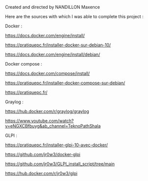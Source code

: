 Created and directed by NANDILLON Maxence

Here are the sources with which I was able to complete this project :

Docker : 

https://docs.docker.com/engine/install/

https://pratiquepc.fr/installer-docker-sur-debian-10/

https://docs.docker.com/engine/install/debian/

Docker compose : 

https://docs.docker.com/compose/install/

https://pratiquepc.fr/installer-docker-compose-sur-debian/

https://pratiquepc.fr/


Graylog :

https://hub.docker.com/r/graylog/graylog

https://www.youtube.com/watch?v=eNGXCBfbuyg&ab_channel=TeknoPathShala


GLPI :

https://pratiquepc.fr/installer-glpi-10-avec-docker/

https://github.com/jr0w3/docker-glpi

https://github.com/jr0w3/GLPI_install_script/tree/main

https://hub.docker.com/r/jr0w3/glpi

